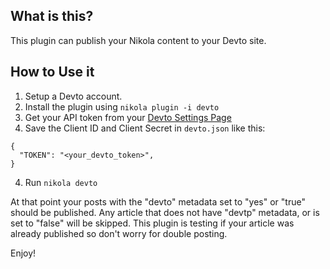 What is this?
-------------

This plugin can publish your Nikola content to your Devto site.


How to Use it
-------------

1. Setup a Devto account.
2. Install the plugin using ``nikola plugin -i devto``
3. Get your API token from  your [Devto Settings Page](https://docs.dev.to/api/)
4. Save the Client ID and Client Secret in ``devto.json`` like this:

```
{
  "TOKEN": "<your_devto_token>",
}
```

4. Run ``nikola devto``

At that point your posts with the "devto" metadata set to "yes" or "true" should be published.
Any article that does not have "devtp" metadata, or is set to "false" will be skipped.
This plugin is testing if your article was already published so don't worry for double posting.

Enjoy!

